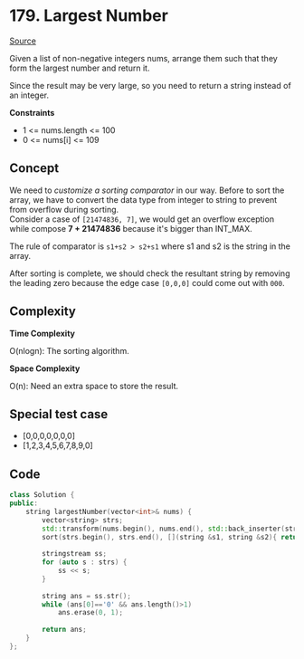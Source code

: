 # 179. Largest Number

[Source](https://leetcode.com/problems/largest-number/)  

Given a list of non-negative integers nums, arrange them such that they form the largest number and return it.

Since the result may be very large, so you need to return a string instead of an integer.

**Constraints**

* 1 <= nums.length <= 100
* 0 <= nums[i] <= 109

## Concept

We need to *customize a sorting comparator* in our way. Before to sort the array, we have to convert the data type from integer to string to prevent from overflow during sorting.  
Consider a case of `[21474836, 7]`, we would get an overflow exception while compose **7 + 21474836** because it's bigger than INT_MAX.  

The rule of comparator is `s1+s2 > s2+s1` where s1 and s2 is the string in the array.  

After sorting is complete, we should check the resultant string by removing the leading zero because the edge case `[0,0,0]` could come out with `000`.  

## Complexity

**Time Complexity**  

O(nlogn): The sorting algorithm.

**Space Complexity**  

O(n): Need an extra space to store the result.

## Special test case
* [0,0,0,0,0,0,0]
* [1,2,3,4,5,6,7,8,9,0]

## Code
```c++
class Solution {
public:
    string largestNumber(vector<int>& nums) {
        vector<string> strs;
        std::transform(nums.begin(), nums.end(), std::back_inserter(strs), [](int n) {return std::to_string(n); });
        sort(strs.begin(), strs.end(), [](string &s1, string &s2){ return s1+s2>s2+s1; });
        
        stringstream ss;
        for (auto s : strs) {
            ss << s;
        }
        
        string ans = ss.str();
        while (ans[0]=='0' && ans.length()>1)
            ans.erase(0, 1);
        
        return ans;
    }
};
```
